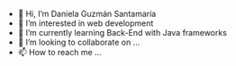 - 👋 Hi, I’m Daniela Guzmán Santamaría
- 👀 I’m interested in web development
- 🌱 I’m currently learning Back-End with Java frameworks
- 💞️ I’m looking to collaborate on ...
- 📫 How to reach me ...

<!---
danyela822/danyela822 is a ✨ special ✨ repository because its `README.md` (this file) appears on your GitHub profile.
You can click the Preview link to take a look at your changes.
--->
